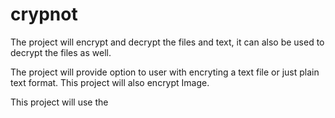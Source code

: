 # crypnot
The project will encrypt and decrypt the files and text, it can also be used to decrypt the files as well.

The project will provide option to user with encryting a text file or just plain text format.
This project will also encrypt Image.

This project will use the 